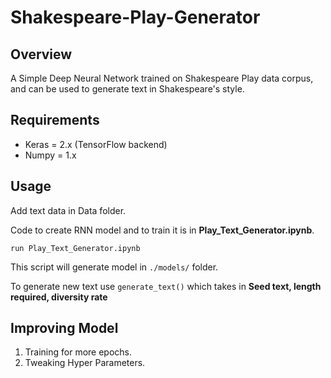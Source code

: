 # Shakespeare-Play-Generator

## Overview

A Simple Deep Neural Network trained on Shakespeare Play data corpus, and can be used to generate text in Shakespeare's style.

## Requirements

  * Keras = 2.x (TensorFlow backend)
  * Numpy = 1.x

## Usage

Add text data in Data folder.

Code to create RNN model and to train it is in **Play_Text_Generator.ipynb**.
```
run Play_Text_Generator.ipynb
```

This script will generate model in `./models/` folder.

To generate new text use `generate_text()` which takes in **Seed text, length required, diversity rate**

## Improving Model

1. Training for more epochs.
2. Tweaking Hyper Parameters.
